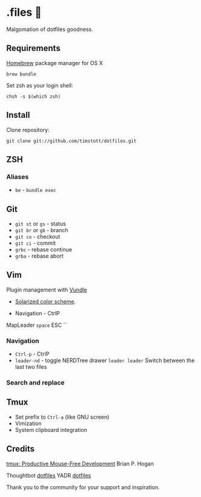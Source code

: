 # .files :rocket:

Malgomation of dotfiles goodness.

## Requirements

[Homebrew](http://brew.sh/) package manager for OS X

    brew bundle

Set zsh as your login shell:

    chsh -s $(which zsh)

## Install

Clone repository:

    git clone git://github.com/timstott/dotfiles.git

## ZSH

### Aliases

* `be` - `bundle exec`

## Git

* `git st` or `gs` - status
* `git br` or `gb` - branch
* `git co` - checkout
* `git ci` - commit
* `grbc` - rebase continue
* `grba` - rebase abort

## Vim

Plugin management with [Vundle](https://github.com/gmarik/vundle)

* [Solarized color scheme](https://github.com/altercation/vim-colors-solarized).

* Navigation - CtrlP

MapLeader `space`
ESC ``

### Navigation

* `Ctrl-p` - CtrlP
* `leader-nd` - toggle NERDTree drawer
`leader leader` Switch between the last two files

### Search and replace

## Tmux

* Set prefix to `Ctrl-a` (like GNU screen)
* Vimization
* System clipboard integration

## Credits

[tmux: Productive Mouse-Free Development](http://pragprog.com/book/bhtmux/tmux) Brian P. Hogan

Thoughtbot [dotfiles](http://github.com/thoughtbot/dotfiles)
YADR [dotfiles](https://github.com/skwp/dotfiles)

Thank you to the community for your support and inspiration.
